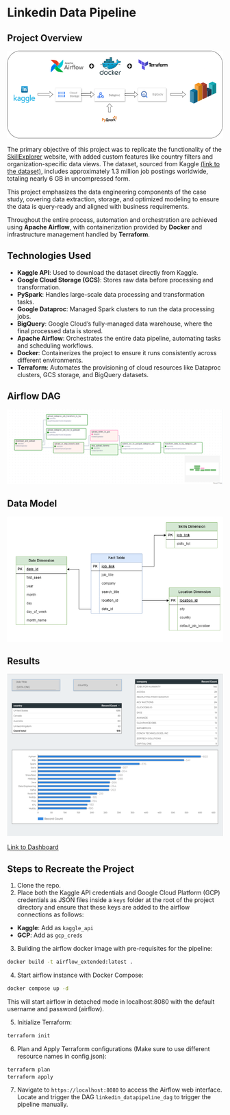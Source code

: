 # Linkedin Data Pipeline

## Project Overview
![Pipeline Architecture](project_resources/arch_diagram.png)

The primary objective of this project was to replicate the functionality of the [SkillExplorer](https://skillexplorer.asaniczka.com/) website, with added custom features like country filters and organization-specific data views. The dataset, sourced from Kaggle [(link to the dataset)](https://www.kaggle.com/datasets/asaniczka/1-3m-linkedin-jobs-and-skills-2024), includes approximately 1.3 million job postings worldwide, totaling nearly 6 GB in uncompressed form.

This project emphasizes the data engineering components of the case study, covering data extraction, storage, and optimized modeling to ensure the data is query-ready and aligned with business requirements.

Throughout the entire process, automation and orchestration are achieved using **Apache Airflow**, with containerization provided by **Docker** and infrastructure management handled by **Terraform**.

## Technologies Used

- **Kaggle API**: Used to download the dataset directly from Kaggle.
- **Google Cloud Storage (GCS)**: Stores raw data before processing and transformation.
- **PySpark**: Handles large-scale data processing and transformation tasks.
- **Google Dataproc**: Managed Spark clusters to run the data processing jobs.
- **BigQuery**: Google Cloud’s fully-managed data warehouse, where the final processed data is stored.
- **Apache Airflow**: Orchestrates the entire data pipeline, automating tasks and scheduling workflows.
- **Docker**: Containerizes the project to ensure it runs consistently across different environments.
- **Terraform**: Automates the provisioning of cloud resources like Dataproc clusters, GCS storage, and BigQuery datasets.

## Airflow DAG
![Airflow_DAG](project_resources/airflow_dag.png)

## Data Model
<p align="center">
  <img src="project_resources/data_model.png" alt="Data Model">
</p>

## Results
<p align="center">
  <img src="project_resources/dashboard.png" alt="Dashboard">
</p>

[Link to Dashboard](https://lookerstudio.google.com/reporting/7083fdbb-1b8a-47fd-a745-6d7859eddd56)

## Steps to Recreate the Project
1. Clone the repo.
2. Place both the Kaggle API credentials and Google Cloud Platform (GCP) credentials as JSON files inside a `keys` folder at the root of the project directory and ensure that these keys are added to the airflow connections as follows:
 - **Kaggle**: Add as `kaggle_api`
 - **GCP**: Add as `gcp_creds`
3. Building the airflow docker image with pre-requisites for the pipeline:
```bash
docker build -t airflow_extended:latest .
```
4. Start airflow instance with Docker Compose:
```bash
docker compose up -d
```
This will start airflow in detached mode in localhost:8080 with the default username and password (airflow).

5. Initialize Terraform:
```bash
terraform init
```
6. Plan and Apply Terraform configurations (Make sure to use different resource names in config.json):
```bash
terraform plan
terraform apply
```
7. Navigate to `https://localhost:8080` to access the Airflow web interface. Locate and trigger the DAG `linkedin_datapipeline_dag` to trigger the pipeline manually.
